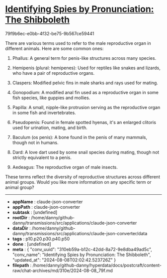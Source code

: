 # [Identifying Spies by Pronunciation: The Shibboleth](https://claude.ai/chat/310eb59a-b12c-42dd-8a72-9e8dba49ad5c)

79f9b6ec-e0bb-4f32-be75-9b567ce59441

 There are various terms used to refer to the male reproductive organ in different animals. Here are some common ones:

1. Phallus: A general term for penis-like structures across many species.

2. Hemipenis (plural: hemipenes): Used for reptiles like snakes and lizards, who have a pair of reproductive organs.

3. Claspers: Modified pelvic fins in male sharks and rays used for mating.

4. Gonopodium: A modified anal fin used as a reproductive organ in some fish species, like guppies and mollies.

5. Papilla: A small, nipple-like protrusion serving as the reproductive organ in some fish and invertebrates.

6. Pseudopenis: Found in female spotted hyenas, it's an enlarged clitoris used for urination, mating, and birth.

7. Baculum (os penis): A bone found in the penis of many mammals, though not in humans.

8. Dard: A love dart used by some snail species during mating, though not strictly equivalent to a penis.

9. Aedeagus: The reproductive organ of male insects.

These terms reflect the diversity of reproductive structures across different animal groups. Would you like more information on any specific term or animal group?

---

* **appName** : claude-json-converter
* **appPath** : claude-json-converter
* **subtask** : [undefined]
* **rootDir** : /home/danny/github-danny/transmissions/src/applications/claude-json-converter
* **dataDir** : /home/danny/github-danny/transmissions/src/applications/claude-json-converter/data
* **tags** : p10.p20.p30.p40.p50
* **done** : [undefined]
* **meta** : {
  "conv_uuid": "310eb59a-b12c-42dd-8a72-9e8dba49ad5c",
  "conv_name": "Identifying Spies by Pronunciation: The Shibboleth",
  "updated_at": "2024-08-08T02:02:42.523726Z"
}
* **filepath** : /home/danny/github-danny/hyperdata/docs/postcraft/content-raw/chat-archives/md/310e/2024-08-08_79f.md